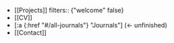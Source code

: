 - [[Projects]]
  filters:: {"welcome" false}
- [[CV]]
- [:a {:href "#/all-journals"} "Journals"] (<- unfinished)
- [[Contact]]